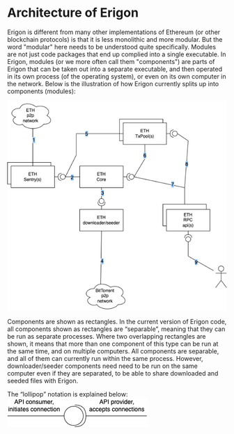 # Architecture of Erigon

Erigon is different from many other implementations of Ethereum (or other blockchain protocols) is that it is less monolithic and more modular. But the word "modular" here needs to be understood quite specifically. Modules are not just code packages that end up complied into a single executable. In Erigon, modules (or we more often call them "components") are parts of Erigon that can be taken out into a separate executable, and then operated in its own process (of the operating system), or even on its own computer in the network. Below is the illustration of how Erigon currently splits up into components (modules):

![Erigon components for Ethereum blockchain](drawio-pics/architecture-ETH.drawio.png)

Components are shown as rectangles. In the current version of Erigon code, all components shown as rectangles are “separable”, meaning that they can be run as separate processes. Where two overlapping rectangles are shown, it means that more than one component of this type can be run at the same time, and on multiple computers. All components are separable, and all of them can currently run within the same process. However, downloader/seeder components need need to be run on the same computer even if they are separated, to be able to share downloaded and seeded files with Erigon.

The “lollipop” notation is explained below:
![Lollipop notation](drawio-pics/architecture-Lollipop.drawio.png)
